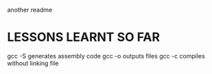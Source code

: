 another readme

# LESSONS LEARNT SO FAR
gcc -S generates assembly code
gcc -o outputs files
gcc -c compiles without linking file
